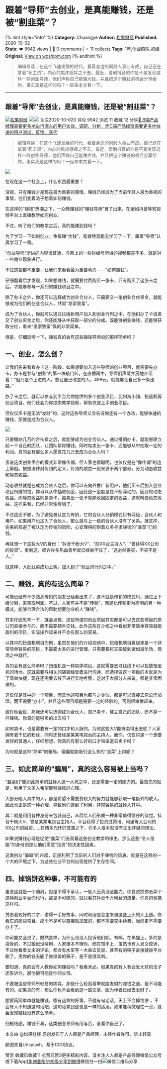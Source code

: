 # 跟着“导师”去创业，是真能赚钱，还是被“割韭菜”？
{% hint style="info" %}
**Category:** Chuangye
**Author:** [松果财经](https://www.woshipm.com/u/1106904)
**Published:** 2020-10-02  
**Stats:** 👁️ 9942 views | 💬 0 comments | ⭐ 11 collects
**Tags:** 1年,创业陷阱,初级
**Original:** [View on woshipm.com](https://www.woshipm.com/chuangye/4205306.html)
{% endhint %}
> 编辑导读：在这个飞速发展的时代，看着身边的同龄人事业有成，自己还在拿着“死工资”，内心的焦虑感挥之不去。最近，爱刷抖音的你是不是发现这样一群创业导师，他们声称自己能赚大钱，并且把这个赚钱的机会分享给你。事实真是这样的吗？一起来本文看一下。

---

## 跟着“导师”去创业，是真能赚钱，还是被“割韭菜”？

[![](https://image.woshipm.com/wp-files/2020/11/9139o2ge5IWhzR8PvaKy.jpg!/both/72x72)](https://www.woshipm.com/u/1106904)[松果财经](https://www.woshipm.com/u/1106904) ![](https://static.woshipm.com/tag/1122_1@2x.png)![](https://static.woshipm.com/tag/2103_1@2x.png) 关注2020-10-020 评论 9942 浏览 11 收藏 12 分钟[🔗 B端产品经理需要更多地进行深入的用户访谈、调研、分析，而C端产品经理需要更多地快速的用户测试、反馈、迭代](https://ke.qidianla.com/courses/bcpm)

> 编辑导读：在这个飞速发展的时代，看着身边的同龄人事业有成，自己还在拿着“死工资”，内心的焦虑感挥之不去。最近，爱刷抖音的你是不是发现这样一群创业导师，他们声称自己能赚大钱，并且把这个赚钱的机会分享给你。事实真是这样的吗？一起来本文看一下。

![](https://image.woshipm.com/wp-files/2020/09/4rjlgWD2URN2XR6zR7mw.jpg)

在现在这一个社会上，什么东西最重要？

没错，只有赚钱才是现在最为重要的事情。赚钱已经成为了当前年轻人最为重视的事情，他们变着法子想着如何赚钱。

在这样的“赚钱”热潮之下，一众教赚钱的“赚钱导师”冒了出来，在诸如抖音等短视频平台上直播教学如何创业。

不过，听了他们的教学之后，真的能赚到钱吗？

为了学习一下如何创业，争取赚“大钱”，笔者特意跑去学习了一下，跟着“导师”认真学习了一番。

“创业导师”所讲的内容很普通，与网上的一些财经号所讲的视频都差不多，就是对一些商业现象进行。

不过这些都不重要，让我们来看看最为重要地方——“如何赚钱”。

仔细翻看后才发现，如果想赚钱，就需要付费购买一张卡，只有购买了这张卡之后，才能够参与一系列的赚钱项目之中。

除了办卡之外，你还可以选择成为创业合伙人，只需要交一笔创业合伙资金，就能够成为他们的创业合伙人，共同“发家致富”。

成为了合伙人，你就可以通过拉拢新用户加入到创业行列之中，在他们办了卡或者交了创业资金之后，你还能够从中获取一部分的分成。既能够创业赚钱，还能够获取分红，看来“发家致富”真的非常简单。

但是，仔细思考一下，赚钱真的会有这些赚钱导师说的那样简单吗？

## 一、创业，怎么创？

让我们先来看看办卡这一阶段。如果想要加入这些导师的创业项目，就需要先办卡，办卡是参与“创业”的第一块敲门砖。在直播间中，导师们声情并茂地介绍着：“但凡是个上进的人，想让自己改变的人，499元，就能够让自己多一条出路。”

办了卡之后，就可以参与到平台为你提供的多个创业项目，比如淘小铺、扭蛋机等创业项目。他们还会为你提供教学视频，帮助快速上手创业项目。

但仅仅买卡是无法“发财”的，这时这些导师又会告诉你还有一个办法，能够快速的赚钱，那就是成为合伙人。

![](https://p3.pstatp.com/large/pgc-image/306193145736436ab2468931e29d2a08)

只要缴纳几万的合伙费之后，就能够成为创业合伙人。通过推销办卡，就能够建立起一个自己的团队，让团队帮你赚钱。同时每卖出一张卡，还能够从中抽取一定的利润。真的会有那么多人愿意花几万去成为合伙人吗？

虽说这类创业平台的模式非常像传销，但人家也很聪明，也仅仅是在”像传销”的边上徘徊。按照法律对传销的定义，传销的收益一般来源于两个部分，分为动态收益和静态收益。

动态收益就是在成为合伙人之后，你可以去向外推广新用户，他们买卡后加入创业项目所赚的钱，你可以从中抽取佣金，因此这一金额是在不断浮动的，因此较动态收益。而静态收益则是卖卡，每卖出一张卡就能收回固定的收益，这就叫做动态收益。这样来看，已经非常像传销了。

不过这还不够，为了避免被认定为传销，它的合伙人分销模式只有两级，合伙人和用户。如果用户也加入了合伙人，那么就与上一级的合伙人没有了关系。就这样，完美的规避了被认定为传销的风险，心安理得的割着众多寻求赚钱的”韭菜”们的钱。

再联想一下这些大V的身份：“抖音千粉大V”、“前XX台主持人”、“曾获得XX公司的投资”。看到这，或许许多热血青年就已经坐不住了，“这必然得买，不买不是人。”

就这样，大批韭菜成功上钩，加入到了“创业的行列之中。”

## 二、赚钱，真的有这么简单？

可能已经有不少熟悉传销的朋友已经看出来了，这不就是传销的模式吗，通过上下级分销，来获取利润。不过，人家可并不是”传销”，而是比传销更为高明的另一种模式，能够合理合法的帮助想要创业的人“赚钱”。

其实仔细思考一下，就会发现，这些所谓的创业项目其实都是可以去这些项目的原公司直接参与的，而不需要额外交钱。此外这些在介绍之中看似非常简单容易就能盈利的项目，实际操作起来并不会有那么的容易。

以其中的扭蛋机项目为例，虽然在他们的介绍视频中，扭蛋机项目看起来是一个非常简单容易的项目，不需要太多的进行管理，只需要要将其投放到诸如游乐场、商场之中就行。

真的会有这么简单吗？扭蛋机是一种实体项目，这就需要去寻找线下可以投放扭蛋机的场地。这就需要与相关的店铺经营者进行沟通，而选择做这一项目的本就是为了简单快捷，现在还需要去线下进行实地考察，这对于大部分人来说，都是非常困难的。

这仅仅是其中的一个项目，而其他的项目也都与之类似，都是可以直接去原公司加盟，而不需要“办卡”，并且这些项目都是需要一定的经验的，否则很难做起来。

或许你会说，那我还可以选则成为合伙人，自己卖卡，建立自己的团队，还不是一样赚钱。你真的能够卖的出去吗？

如何卖卡，也是需要有一定的口才和人脉的。为何这些大V能够卖得出去呢？人家拥有着千亿的粉丝，同时还曾经是某某电视台的主持人，而你，仅仅只是一个想要发财的普通人，仔细想想，你真的有那么好的口才和渠道去卖卡吗？

为何就是这种“简单”的骗局，偏偏就能吸引这么多的“韭菜”上钩呢？

## 三、如此简单的“骗局”，真的这么容易被上当吗？

“韭菜们”能如此简单的就掉入这一大坑之中，还是需要一定的能力的。最首先的就是，利用了众多人希望能够赚钱的心理。

大部分陷入其中的人，都是希望不需要费较大的努力就能够获取一笔额外的收入。因此也正是这一种心理，导致他们遭到了利用，非常容易的就掉入其中。

其二就是利用各种身份来包装自己，从而给人们形成一种非常值得信任的错觉。抖音千粉大V、曾是某某电视台主持人，平台获得了投资过腾讯、阿里等大公司的XX公司的融资……在诸多光环的笼罩之下，许多人根本就没有生出怀疑的想法。

如果说赚钱心理是促使“韭菜”们去观看这些创业教学的缘由，那么这些“令人信服”的身份则是让他们愿意“投资”的决定性因素。

这类创业“骗局”的兴起，正是利用了当前的人们对于赚钱的热衷。就是在这样的一个大的环境之下，为这些创业平台的出现提供了生存空间。

## 四、掉馅饼这种事，不可能有的

虽说这就是一个骗局，但是不得不承认，一般人还真没这能力。你要说换你去弄个这种创业平台你也行，那是不可能的，就只看其抖音千万粉丝的流量，你真的也能这样吗。

凭借着较好的口才，讲得一手好故事，同时利用信息差来骗这些上头的人上道。你看它的那些项目，那个不是可以直接就加盟的，都不需要交手续费，当然更不需要办卡了。

你可能又会说了，既然这样，为什么也没人投诉他们呢。有啊，在黑猫上，多的是投诉的，不过貌似没啥用，人家根本不理你。而在知乎上，虽然也有人发文控诉，不过你看看文末的评论，都会有水军写一大串去反驳，甚至有的稿子直接就被平台删了。用你的钱去删了你投诉的稿子，是不是很讽刺。

要知道，真的会有人教你如何赚钱吗？我看未必。如果真的有人有会发大财的法子还告诉你，那他很可能是你的父母。

不要被这些导师所轻易的糊弄，那些什么轻而易举就能发财的赚钱之道，是不可能有的。如果真的有，那么你也不会看到这一篇文章，因为作者已经去发财了。

想要简简单单就能赚钱，哪有这样的好事。不就有句老话，天上不会掉馅饼 ，不会有人不知道这句话吧，这句话拿到这也是一样的适用。如果能稍微理性一点，就会发现赚钱没有这么简单。

归根结底，赚钱不易，这类创业导师有用与否，全看你自己了。

本文由 @松果财经 原创发布于人人都是产品经理，未经作者许可，禁止转载

题图来自Unsplash，基于CC0协议。

赞赏 收藏已收藏11 点赞已赞3更多精彩内容，请关注人人都是产品经理微信公众号或下载App[1年](https://www.woshipm.com/tag/1%e5%b9%b4)[创业陷阱](https://www.woshipm.com/tag/%e5%88%9b%e4%b8%9a%e9%99%b7%e9%98%b1)[初级](https://www.woshipm.com/tag/%e5%88%9d%e7%ba%a7)[分享到微博](https://service.weibo.com/share/share.php?appkey=2775287854&title=跟着“导师”去创业，是真能赚钱，还是被“割韭菜”？&url=https://www.woshipm.com/chuangye/4205306.html&pic=https://image.woshipm.com/wp-files/2020/09/4rjlgWD2URN2XR6zR7mw.jpg)微信扫一扫![微信二维码](https://api.pwmqr.com/qrcode/create/?url=https://www.woshipm.com/chuangye/4205306.html)分享